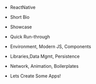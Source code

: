 -  ReactNative
  - Short Bio
  - Showcase
-  Quick Run-through
  - Environment, Modern JS, Components
  - Libraries,Data Mgmt, Persistence
  - Network, Animation, Boilerplates

- Lets Create Some Apps!
